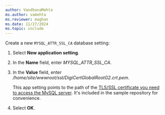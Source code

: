 ```yaml
---
author: VandhanaMehta
ms.author: vamehta
ms.reviewer: maghan
ms.date: 11/27/2024
ms.topic: include
---
```


Create a new `MYSQL_ATTR_SSL_CA` database setting:

1. Select **New application setting**.
1. In the **Name** field, enter *MYSQL_ATTR_SSL_CA*.
1. In the **Value** field, enter */home/site/wwwroot/ssl/DigiCertGlobalRootG2.crt.pem*.

    This app setting points to the path of the [TLS/SSL certificate you need to access the MySQL server](../../how-to-connect-tls-ssl.md#download-the-public-ssl-certificate). It's included in the sample repository for convenience.

1. Select **OK**.
